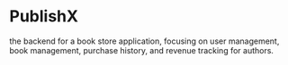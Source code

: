 # PublishX
the backend for a book store application, focusing on user management, book management, purchase history, and revenue tracking for authors.
